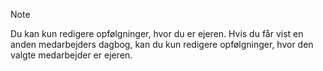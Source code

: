 <!-- markdownlint-disable-file MD041 -->
> [!NOTE]
> Du kan kun redigere opfølgninger, hvor du er ejeren. Hvis du får vist en anden medarbejders dagbog, kan du kun redigere opfølgninger, hvor den valgte medarbejder er ejeren.
